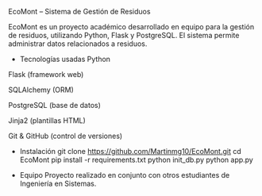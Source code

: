 EcoMont – Sistema de Gestión de Residuos

EcoMont es un proyecto académico desarrollado en equipo para la gestión de residuos, utilizando Python, Flask y PostgreSQL.
El sistema permite administrar datos relacionados a residuos.

* Tecnologías usadas
Python

Flask (framework web)

SQLAlchemy (ORM)

PostgreSQL (base de datos)

Jinja2 (plantillas HTML)

Git & GitHub (control de versiones)


* Instalación
git clone https://github.com/Martinmg10/EcoMont.git
cd EcoMont
pip install -r requirements.txt
python init_db.py
python app.py

* Equipo
Proyecto realizado en conjunto con otros estudiantes de Ingeniería en Sistemas.

